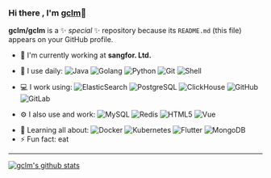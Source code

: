 ### Hi there , I'm [gclm](https://github.com/gclm)👋

**gclm/gclm** is a ✨ _special_ ✨ repository because its `README.md` (this file) appears on your GitHub profile.

- 🏢 I'm currently working at **sangfor. Ltd.**
- 🚀 I use daily:
  ![Java](https://img.shields.io/badge/-Java-blue?style=plastic&logo=java)
  ![Golang](https://img.shields.io/badge/-Golang-red?style=plastic&logo=go)
  ![Python](https://img.shields.io/badge/-Python-8fcfd1?style=plastic&logo=Python)
  ![Git](https://img.shields.io/badge/-Git-black?style=plastic&logo=git)
  ![Shell](https://img.shields.io/badge/-Shell-blasck?style=plastic&logo=Shell)

- 💻 I work using:
  ![ElasticSearch](https://img.shields.io/badge/-ElasticSearch-3b2e5a?style=plastic&logo=elastic)
  ![PostgreSQL](https://img.shields.io/badge/-PostgreSQL-white?style=plastic&logo=postgresql)
  ![ClickHouse](https://img.shields.io/badge/ClickHouse-232F3E?style=plastic&logo=ClickHouse)
  ![GitHub](https://img.shields.io/badge/-GitHub-181717?style=plastic&logo=github)
  ![GitLab](https://img.shields.io/badge/-GitLab-FCA121?style=plastic&logo=gitlab)

- ⚙️ I also use and work: 
  ![MySQL](https://img.shields.io/badge/-MySQL-white?style=plastic&logo=mysql)
  ![Redis](https://img.shields.io/badge/-Redis-6933FF?style=plastic&logo=redis)
  ![HTML5](https://img.shields.io/badge/-HTML5-E34F26?style=plastic&logo=html5&logoColor=white)
  ![Vue](https://img.shields.io/badge/-Vue.js-35495E?style=plastic&logo=vue.js)
<!--   ![CSS3](https://img.shields.io/badge/-CSS3-1572B6?style=plastic&logo=css3) -->
<!--   ![Bootstrap](https://img.shields.io/badge/-Bootstrap-563D7C?style=plastic&logo=bootstrap) -->
- 🌱 Learning all about:
  ![Docker](https://img.shields.io/badge/-Docker-black?style=plastic&logo=docker)
  ![Kubernetes](https://img.shields.io/badge/-Kubernetes-c7b198?style=plastic&logo=Kubernetes)
  ![Flutter](https://img.shields.io/badge/-Flutter-E10098?style=plastic&logo=flutter)
  ![MongoDB](https://img.shields.io/badge/-MongoDB-black?style=plastic&logo=mongodb)
- ⚡️ Fun fact: eat

***

[![gclm's github stats](https://github-readme-stats.vercel.app/api?username=gclm&show_icons=true)](https://github.com/gclm)


<!--
Here are some ideas to get you started:

- 🔭 I’m currently working on ...
- 🌱 I’m currently learning ...
- 👯 I’m looking to collaborate on ...
- 🤔 I’m looking for help with ...
- 💬 Ask me about ...
- 📫 How to reach me: ...
- 😄 Pronouns: ...
- ⚡ Fun fact: ...
-->
<!-- 目前是一家网络安全公司的菜鸡，熟悉Java、Python, 对 Go 和 Flutter 均有涉猎 -->




